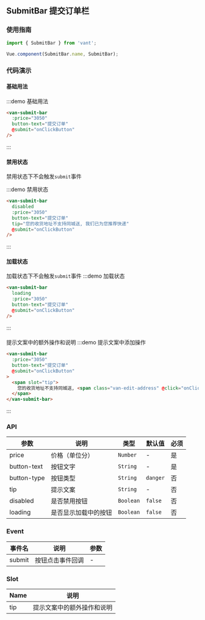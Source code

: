 ## SubmitBar 提交订单栏

<script>
import { Toast } from 'packages';

export default {
  methods: {
    onClickButton() {
      Toast('点击按钮');
    },
    onClickEditAddress() {
      Toast('修改地址');
    }
  }
}
</script>

<style>
.demo-submit-bar {
  .van-submit-bar {
    position: relative;
  }
  .van-edit-address {
    color: #38F;
  }
}
</style>

### 使用指南
``` javascript
import { SubmitBar } from 'vant';

Vue.component(SubmitBar.name, SubmitBar);
```

### 代码演示

#### 基础用法

:::demo 基础用法
```html
<van-submit-bar
  :price="3050"
  button-text="提交订单"
  @submit="onClickButton"
/>
```
:::

#### 禁用状态
禁用状态下不会触发`submit`事件

:::demo 禁用状态
```html
<van-submit-bar
  disabled
  :price="3050"
  button-text="提交订单"
  tip="您的收货地址不支持同城送, 我们已为您推荐快递"
  @submit="onClickButton"
/>
```
:::

#### 加载状态
加载状态下不会触发`submit`事件
:::demo 加载状态
```html
<van-submit-bar
  loading
  :price="3050"
  button-text="提交订单"
  @submit="onClickButton"
/>
```
:::

#### 
提示文案中的额外操作和说明
:::demo 提示文案中添加操作
```html
<van-submit-bar
  :price="3050"
  button-text="提交订单"
  @submit="onClickButton"
>
  <span slot="tip">
    您的收货地址不支持同城送, <span class="van-edit-address" @click="onClickEditAddress">修改地址 ></span>
  </span>
</van-submit-bar>
```
:::

### API

| 参数 | 说明 | 类型 | 默认值 | 必须 |
|-----------|-----------|-----------|-------------|-------------|
| price | 价格（单位分） |  `Number` | - | 是 |
| button-text | 按钮文字 | `String` | - | 是 |
| button-type | 按钮类型 |  `String` | `danger` | 否 |
| tip | 提示文案 |  `String` | - | 否 |
| disabled | 是否禁用按钮 |  `Boolean` | `false` | 否 |
| loading | 是否显示加载中的按钮 |  `Boolean` | `false` | 否 |

### Event

| 事件名 | 说明 | 参数 |
|-----------|-----------|-----------|
| submit | 按钮点击事件回调 | - |

### Slot

| Name | 说明 |
|-----------|-----------|
| tip | 提示文案中的额外操作和说明 |
